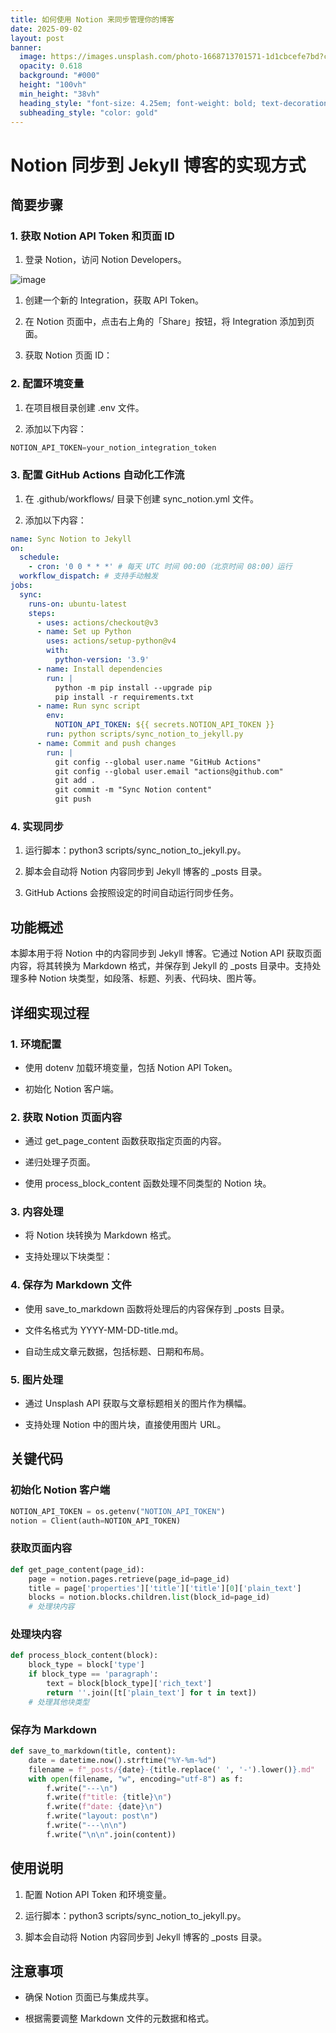 ```yaml
---
title: 如何使用 Notion 来同步管理你的博客
date: 2025-09-02
layout: post
banner:
  image: https://images.unsplash.com/photo-1668713701571-1d1cbcefe7bd?crop=entropy&cs=tinysrgb&fit=max&fm=jpg&ixid=M3w2OTIwMzJ8MHwxfHJhbmRvbXx8fHx8fHx8fDE3NTY4MDE3Mjd8&ixlib=rb-4.1.0&q=80&w=1080
  opacity: 0.618
  background: "#000"
  height: "100vh"
  min_height: "38vh"
  heading_style: "font-size: 4.25em; font-weight: bold; text-decoration: underline"
  subheading_style: "color: gold"
---
```


# Notion 同步到 Jekyll 博客的实现方式

## 简要步骤

### 1. 获取 Notion API Token 和页面 ID

1. 登录 Notion，访问 Notion Developers。

![image](https://prod-files-secure.s3.us-west-2.amazonaws.com/a7a0cc5a-89b9-4cda-8686-1fba0ca52f40/d19c1afe-dea5-4312-9333-786b0ba83054/image.png?X-Amz-Algorithm=AWS4-HMAC-SHA256&X-Amz-Content-Sha256=UNSIGNED-PAYLOAD&X-Amz-Credential=ASIAZI2LB466XNK7WYTT%2F20250902%2Fus-west-2%2Fs3%2Faws4_request&X-Amz-Date=20250902T082847Z&X-Amz-Expires=3600&X-Amz-Security-Token=IQoJb3JpZ2luX2VjEMD%2F%2F%2F%2F%2F%2F%2F%2F%2F%2FwEaCXVzLXdlc3QtMiJHMEUCIQC5VwMRelSZvQGySW0FK6QY0MMGFm3u%2B59TZdEkmuPjHAIgON4aWXjAhuY45VjrN0AnIOI0EnsrM1P2BJBoZHkayMMq%2FwMIKRAAGgw2Mzc0MjMxODM4MDUiDOF9EAhIeKIyxSl%2BzCrcA6FTKcneMs3dSU5pmoOQRO60y1b5lgkLDov7KFKOfmlP2QkU111BjFabPOTzVqtrcCs33WzvcICYTMFxhsSlSuFPnjFIi%2B%2FYWm%2BhkVUorUkDXsKHmmyyz30aDB9AQLvwTlXWAbUEfs937nLcikjO8EJxIEBsYm21RowstGqzrOehFqoQB1LDXK5N8XoICjVsWayaTKl0h3%2BEwinYhflbMQiPwAInhq2mp7YX4z26xMmJDX%2F3XbFb%2FzpSo9Fp3i3dfstQcUk%2BxtSkUBUh932aLsKb%2FQ5ra%2FI0ZZrtYSz9YqFLSywoR15W%2F0xsrYE017XqxqlXEF%2BXe%2FULCUKF9YJGD4kb20UPwojeqWTsiM1fsPy4KVA915hWnAno%2F%2BHbJ1iA7p5QLULMEBrLX94unV863feCn4RJSIiEXfuuFx4bkHuzbomf36IMBgHnheqM2DAqUg9iSurrR9NPXl5b3lkj0O3UaBgb4nYMS1zjcBOt%2FeXpX3vrp2CeqopwCgjlySoeNAb4N7ZRUgN%2B7ItwUZvLELgiTqKALPxjN31cLWDaqQ1rUHyea47WqAMTYpdqDSbfxsR%2F%2Bg7Iv5IwdrdMh%2B7lyJ8Ulvhzg%2Brt%2FXDU1Oeair6UWX%2FxBN08Gyt2dqvCMKbI2sUGOqUBQWFmehqW0zynwP1ENDjIcGcfcXkA4zmudlYitIer2Aqh9wNOr8Qira7DEcmT%2BQ86k%2FdWLdGx5vq7jZpX4ClCCs1vPantDZ3x9N43%2B0eVksbH9LSUmJpeegLI0quNL13qsD2r%2FwfNLjaONJZTLTZsYGGLBNWmDuUTK9Z1oZ%2B6UUSL3iqgzC0icj0ozzh%2BO1SIerXlspmdradlwa5QUga9tMddWD2o&X-Amz-Signature=f3d6d1d0a6d1df50ad38b916b6dd0ebe248324b5eb6f8f000b605b59e4c82b89&X-Amz-SignedHeaders=host&x-amz-checksum-mode=ENABLED&x-id=GetObject)

1. 创建一个新的 Integration，获取 API Token。

1. 在 Notion 页面中，点击右上角的「Share」按钮，将 Integration 添加到页面。

1. 获取 Notion 页面 ID：


### 2. 配置环境变量

1. 在项目根目录创建 .env 文件。

1. 添加以下内容：

```javascript
NOTION_API_TOKEN=your_notion_integration_token
```

### 3. 配置 GitHub Actions 自动化工作流

1. 在 .github/workflows/ 目录下创建 sync_notion.yml 文件。

1. 添加以下内容：

```yaml
name: Sync Notion to Jekyll
on:
  schedule:
    - cron: '0 0 * * *' # 每天 UTC 时间 00:00（北京时间 08:00）运行
  workflow_dispatch: # 支持手动触发
jobs:
  sync:
    runs-on: ubuntu-latest
    steps:
      - uses: actions/checkout@v3
      - name: Set up Python
        uses: actions/setup-python@v4
        with:
          python-version: '3.9'
      - name: Install dependencies
        run: |
          python -m pip install --upgrade pip
          pip install -r requirements.txt
      - name: Run sync script
        env:
          NOTION_API_TOKEN: ${{ secrets.NOTION_API_TOKEN }}
        run: python scripts/sync_notion_to_jekyll.py
      - name: Commit and push changes
        run: |
          git config --global user.name "GitHub Actions"
          git config --global user.email "actions@github.com"
          git add .
          git commit -m "Sync Notion content"
          git push
```

### 4. 实现同步

1. 运行脚本：python3 scripts/sync_notion_to_jekyll.py。

1. 脚本会自动将 Notion 内容同步到 Jekyll 博客的 _posts 目录。

1. GitHub Actions 会按照设定的时间自动运行同步任务。

## 功能概述

本脚本用于将 Notion 中的内容同步到 Jekyll 博客。它通过 Notion API 获取页面内容，将其转换为 Markdown 格式，并保存到 Jekyll 的 _posts 目录中。支持处理多种 Notion 块类型，如段落、标题、列表、代码块、图片等。

## 详细实现过程

### 1. 环境配置

- 使用 dotenv 加载环境变量，包括 Notion API Token。

- 初始化 Notion 客户端。

### 2. 获取 Notion 页面内容

- 通过 get_page_content 函数获取指定页面的内容。

- 递归处理子页面。

- 使用 process_block_content 函数处理不同类型的 Notion 块。

### 3. 内容处理

- 将 Notion 块转换为 Markdown 格式。

- 支持处理以下块类型：


### 4. 保存为 Markdown 文件

- 使用 save_to_markdown 函数将处理后的内容保存到 _posts 目录。

- 文件名格式为 YYYY-MM-DD-title.md。

- 自动生成文章元数据，包括标题、日期和布局。

### 5. 图片处理

- 通过 Unsplash API 获取与文章标题相关的图片作为横幅。

- 支持处理 Notion 中的图片块，直接使用图片 URL。

## 关键代码

### 初始化 Notion 客户端

```python
NOTION_API_TOKEN = os.getenv("NOTION_API_TOKEN")
notion = Client(auth=NOTION_API_TOKEN)
```

### 获取页面内容

```python
def get_page_content(page_id):
    page = notion.pages.retrieve(page_id=page_id)
    title = page['properties']['title']['title'][0]['plain_text']
    blocks = notion.blocks.children.list(block_id=page_id)
    # 处理块内容
```

### 处理块内容

```python
def process_block_content(block):
    block_type = block['type']
    if block_type == 'paragraph':
        text = block[block_type]['rich_text']
        return ''.join([t['plain_text'] for t in text])
    # 处理其他块类型
```

### 保存为 Markdown

```python
def save_to_markdown(title, content):
    date = datetime.now().strftime("%Y-%m-%d")
    filename = f"_posts/{date}-{title.replace(' ', '-').lower()}.md"
    with open(filename, "w", encoding="utf-8") as f:
        f.write("---\n")
        f.write(f"title: {title}\n")
        f.write(f"date: {date}\n")
        f.write("layout: post\n")
        f.write("---\n\n")
        f.write("\n\n".join(content))
```

## 使用说明

1. 配置 Notion API Token 和环境变量。

1. 运行脚本：python3 scripts/sync_notion_to_jekyll.py。

1. 脚本会自动将 Notion 内容同步到 Jekyll 博客的 _posts 目录。

## 注意事项

- 确保 Notion 页面已与集成共享。

- 根据需要调整 Markdown 文件的元数据和格式。